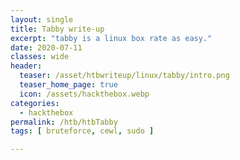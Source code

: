 ```yaml
---
layout: single
title: Tabby write-up
excerpt: "tabby is a linux box rate as easy."
date: 2020-07-11
classes: wide
header:
  teaser: /asset/htbwriteup/linux/tabby/intro.png
  teaser_home_page: true
  icon: /assets/hackthebox.webp
categories:
  - hackthebox
permalink: /htb/htbTabby
tags: [ bruteforce, cewl, sudo ]

---
```

